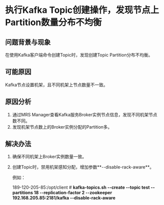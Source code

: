 # 执行Kafka Topic创建操作，发现节点上Partition数量分布不均衡<a name="ZH-CN_TOPIC_0187791612"></a>

## 问题背景与现象<a name="zh-cn_topic_0167276449_s5d135719deec4560b99adb07a0aa6416"></a>

在使用Kafka客户端命令创建Topic时，发现创建Topic Partition分布不均衡。

## 可能原因<a name="zh-cn_topic_0167276449_s8efdc02bbb1a42cba8fa3e43e2e68817"></a>

Kafka节点设置机架，且不同机架上节点数量不一致。

## 原因分析<a name="zh-cn_topic_0167276449_section10342981143649"></a>

1.  通过MRS Manager查看Kafka服务Broker实例节点信息，发现不同机架节点数不同。
2.  发现机架节点数上的Broker实例分配的Partition多。

## 解决办法<a name="zh-cn_topic_0167276449_section3518145211446"></a>

1.  确保不同机架上Broker实例数量一致。
2.  创建Topic时，禁用机架感知分配，增加参数**--disable-rack-aware**。

    例如：

    189-120-205-85:/opt/client \#  **kafka-topics.sh --create --topic test --partitions 18 --replication-factor 2 --zookeeper 192.168.205.85:2181/kafka --disable-rack-aware**


